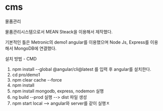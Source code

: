 # cms
물품관리


물품관리시스템으로서 MEAN Steack을 이용해서 제작했다.

기본적인 틀은 Metronic의 demo1 angular를 이용했으며 Node Js, Express를 이용해서 MongoDB에 연결했다.

설치 방법 - CMD
1. npm install --global @angular/cli@latest 를 입력 후 angular를 설치한다.
2. cd pro/demo1 
3. npm clear cache --force
4. npm install
5. npm install mongodb, express, nodemon 실행
6. ng build --prod 실행                            --> dist 파일 생성
7. npm start local                                 --> angular와 server를 같이 실행ㅈ



